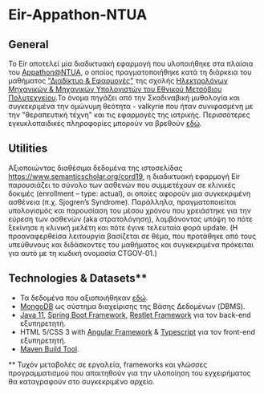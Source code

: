 # Eir-Appathon-NTUA

## General
Το Eir αποτελεί μία διαδικτυακή εφαρμογή που υλοποιήθηκε στα πλαίσια του [Appathon@NTUA](http://147.102.19.19/wordpress), ο οποίος πραγματοποιήθηκε κατά τη διάρκεια του μαθήματος ["Διαδίκτυο & Εφαρμογές"](http://ecourses.dbnet.ntua.gr/15372.html) της σχολής [Ηλεκτρολόγων Μηχανικών & Μηχανικών Υπολογιστών του Εθνικού Μετσόβιου Πολυτεχνείου](https://www.ece.ntua.gr/gr).Το όνομα πηγάζει από την Σκαδιναβική μυθολογία και συγκεκριμένα την ομώνυμη θεότητα - valkyrie που ήταν συνιφασμένη με την "θεραπευτική τέχνη" και τις εφαρμογές της ιατρικής. Περισσότερες εγκυκλοπαιδικές πληροφορίες μπορούν να βρεθούν [εδώ](https://en.wikipedia.org/wiki/Eir).

## Utilities
Αξιοποιώντας διαθέσιμα δεδομένα της ιστοσελίδας https://www.semanticscholar.org/cord19, η διαδικτυακή εφαρμογή Eir παρουσιάζει το σύνολο των ασθενών που συμμετέχουν σε κλινικές δοκιμές (enrollment – type: actual), οι οποίες αφορούν μια συγκεκριμένη ασθένεια (π.χ. Sjogren’s Syndrome). Παράλληλα, πραγματοποιείται υπολογισμός και παρουσίαση του μέσου χρόνου που χρειάστηκε για την εύρεση των ασθενών (aka στρατολόγηση), λαμβάνοντας υπόψη το πότε ξεκίνησε η κλινική μελέτη και πότε έγινε τελευταία φορά update. (Η προαναφερθείσα λειτουργία βασίζεται σε θέμα, που προτάθηκε από τους υπεύθυνους και διδάσκοντες του μαθήματος και συγκεκριμένα πρόκειται για αυτό με τη κωδική ονομασία CTGOV-01.)

## Technologies & Datasets**

* Τα δεδομένα που αξιοποιήθηκαν [εδώ](https://www.semanticscholar.org/cord19).
* [MongoDB](https://www.mongodb.com/) ως σύστημα διαχείρισης της Βάσης Δεδομένων (DBMS).
* [Java 11](https://www.oracle.com/java/technologies/javase-jdk11-downloads.html), [Spring Boot Framework](https://spring.io/projects/spring-boot), [Restlet Framework](https://restlet.talend.com/) για τον back-end εξυπηρετητή.
* HTML 5/CSS 3 with [Angular Framework](https://angular.io/) & [Typescript](https://www.typescriptlang.org/) για τον front-end εξυπηρετητή.
* [Maven Build Tool](https://maven.apache.org/).

** Τυχόν μεταβολές σε εργαλεία, frameworks και γλώσσες προγραμματισμού που απαιτηθούν για την υλοποίηση του εγχειρήματος θα καταγραφούν στο συγκεκριμένο αρχείο.
